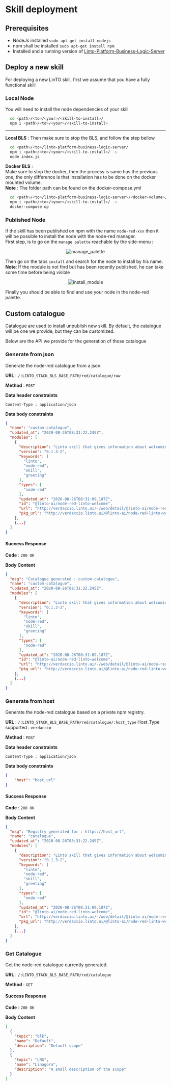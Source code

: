 
# Skill deployment
## Prerequisites
* NodeJs installed `sudo apt-get install nodejs`
* npm shall be installed `sudo apt-get install npm`
* Installed and a running version of [Linto-Platform-Business-Logic-Server](https://github.com/linto-ai/linto-platform-business-logic-server) 

## Deploy a new skill
For deploying a new LinTO skill, first we assume that you have a fully functional skill

### Local Node
You will need to install the node dependencies of your skill

```sh
  cd <path>/<to>/<your>/<skill-to-install>/
  npm i <path>/<to>/<your>/<skill-to-install>
```
____
**Local BLS** :
Then make sure to stop the BLS, and follow the step bellow 

```sh
  cd <path>/<to>/linto-platform-business-logic-server/
  npm i <path>/<to>/<your>/<skill-to-install>/ -s
  node index.js
```

**Docker BLS** : <br>
Make sure to stop the docker, then the process is same has the previous one, the only difference is that installation has to be done on the docker mounted volume.
<br>**Note** : The folder path can be found on the docker-compose.yml
```sh
  cd <path>/<to>/linto-platform-business-logic-server>/<docker-volume>/
  npm i <path>/<to>/<your>/<skill-to-install>/ -s
  docker-compose up
```

### Published Node
If the skill has been published on npm with the name `node-red-xxx` then it will be possible to install the node with the node-red manager.
<br>First step, is to go on the `manage palette` reachable by the side-menu :
<p align="center">
  <img src="../_media/skills/depguide/manage_palette.png" alt="manage_palette"/>
</p>


Then go on the tabs `install` and search for the node to install by his name.
<br>**Note**: If the module is not find but has been recently published, he can take some time before being visible
<p align="center">
  <img src="../_media/skills/depguide/install_module.png" alt="install_module"/>
</p>
Finally you should be able to find and use your node in the node-red palette.


## Custom catalogue
Catalogue are used to install unpublish new skill. 
By default, the catalogue will be one we provide, but they can be customized.

Below are the API we provide for the generation of those catalogue

### Generate from json
Generate the node-red catalogue from a json.

**URL** : `/:LINTO_STACK_BLS_BASE_PATH/red/catalogue/raw`

**Method** : `POST`

**Data header constraints**

```
Content-Type : application/json
```

**Data body constraints**

```json
{
  "name": "custom-catalogue",
  "updated_at": "2020-08-26T08:31:22.245Z",
  "modules": [
    {
      "description": "Linto skill that gives information about welcoming (greeting, goodbye, how are you)",
      "version": "0.1.3-2",
      "keywords": [
        "linto",
        "node-red",
        "skill",
        "greeting"
      ],
      "types": [
        "node-red"
      ],
      "updated_at": "2020-08-26T08:31:09.187Z",
      "id": "@linto-ai/node-red-linto-welcome",
      "url": "http://verdaccio.linto.ai/-/web/detail/@linto-ai/node-red-linto-welcome",
      "pkg_url": "http://verdaccio.linto.ai/@linto-ai/node-red-linto-welcome/-/@linto-ai/node-red-linto-welcome-0.1.3-2.tgz"
    },
    {...}
  ]
}
```

#### Success Response

**Code** : `200 OK`

**Body Content**
```json
{
  "msg": "Catalogue generated : custom-catalogue",
  "name": "custom-catalogue",
  "updated_at": "2020-08-26T08:31:22.245Z",
  "modules": [
    {
      "description": "Linto skill that gives information about welcoming (greeting, goodbye, how are you)",
      "version": "0.1.3-2",
      "keywords": [
        "linto",
        "node-red",
        "skill",
        "greeting"
      ],
      "types": [
        "node-red"
      ],
      "updated_at": "2020-08-26T08:31:09.187Z",
      "id": "@linto-ai/node-red-linto-welcome",
      "url": "http://verdaccio.linto.ai/-/web/detail/@linto-ai/node-red-linto-welcome",
      "pkg_url": "http://verdaccio.linto.ai/@linto-ai/node-red-linto-welcome/-/@linto-ai/node-red-linto-welcome-0.1.3-2.tgz"
    },
    {...}
  ]
}
```

### Generate from host
Generate the node-red catalogue based on a private npm registry.

**URL** : `/:LINTO_STACK_BLS_BASE_PATH/red/catalogue/:host_type`
Host_Type supported : `verdaccio`

**Method** : `POST`

**Data header constraints**

```
Content-Type : application/json
```

**Data body constraints**

```json
{
	"host": "host_url"
}
```

#### Success Response

**Code** : `200 OK`

**Body Content**
```json
{
  "msg": "Registry generated for : https://host_url",
  "name": "catalogue",
  "updated_at": "2020-08-26T08:31:22.245Z",
  "modules": [
    {
      "description": "Linto skill that gives information about welcoming (greeting, goodbye, how are you)",
      "version": "0.1.3-2",
      "keywords": [
        "linto",
        "node-red",
        "skill",
        "greeting"
      ],
      "types": [
        "node-red"
      ],
      "updated_at": "2020-08-26T08:31:09.187Z",
      "id": "@linto-ai/node-red-linto-welcome",
      "url": "http://verdaccio.linto.ai/-/web/detail/@linto-ai/node-red-linto-welcome",
      "pkg_url": "http://verdaccio.linto.ai/@linto-ai/node-red-linto-welcome/-/@linto-ai/node-red-linto-welcome-0.1.3-2.tgz"
    },
    {...}
  ]
}
```

### Get Catalogue
Get the node-red catalogue currently generated.

**URL** : `/:LINTO_STACK_BLS_BASE_PATH/red/catalogue`

**Method** : `GET`

#### Success Response

**Code** : `200 OK`

**Body Content**
```json
[
  {
    "topic": "blk",
    "name": "Default",
    "description": "Default scope"
  },
  {
    "topic": "LNG",
    "name": "Linagora",
    "description": "A small description of the scope"
  }
]
```